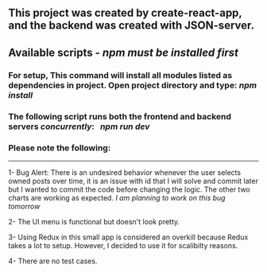 ## This project was created by create-react-app, and the backend was created with JSON-server.

## Available scripts - *npm must be installed first*

### For setup, This command will install all modules listed as dependencies in project. Open project directory and type: *npm install*
### The following script runs both the frontend and backend servers *concurrently*:  &nbsp; *npm run dev* 

### Please note the following:

---

1- Bug Alert:  There is an undesired behavior whenever the user selects owned posts over time, it is an issue with id that I will solve and commit later but I wanted to commit the code before changing the logic. The other two charts are working as expected. *I am planning to work on this bug tomorrow*

2- The UI menu is functional but doesn't look pretty.

3- Using Redux in this small app is considered an overkill because Redux takes a lot to setup. However, I decided to use it for scalibilty reasons. 

4- There are no test cases.
